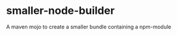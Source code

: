smaller-node-builder
====================

A maven mojo to create a smaller bundle containing a npm-module

